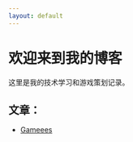 ```yaml
---
layout: default
---
```


<h1>欢迎来到我的博客</h1>
<p>这里是我的技术学习和游戏策划记录。</p>

<h2>文章：</h2>
<ul>
  <li><a href="{{ '/Games/' | relative_url }}">Gameees</a></li>
  <!--<li><a href="{{ '/Courses/' | relative_url }}">Courses</a></li>-->
</ul>
